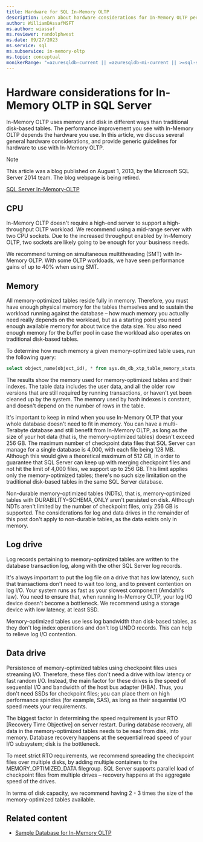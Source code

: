 ```yaml
---
title: Hardware for SQL In-Memory OLTP
description: Learn about hardware considerations for In-Memory OLTP performance in SQL Server. In-Memory OLTP uses memory and disk in different ways than disk-based tables.
author: WilliamDAssafMSFT
ms.author: wiassaf
ms.reviewer: randolphwest
ms.date: 09/27/2023
ms.service: sql
ms.subservice: in-memory-oltp
ms.topic: conceptual
monikerRange: "=azuresqldb-current || =azuresqldb-mi-current || >=sql-server-2016 || >=sql-server-linux-2017"
---
```

# Hardware considerations for In-Memory OLTP in SQL Server

In-Memory OLTP uses memory and disk in different ways than traditional disk-based tables. The performance improvement you see with In-Memory OLTP depends the hardware you use. In this article, we discuss several general hardware considerations, and provide generic guidelines for hardware to use with In-Memory OLTP.

> [!NOTE]  
> This article was a blog published on August 1, 2013, by the Microsoft SQL Server 2014 team. The blog webpage is being retired.
>  
> [SQL Server In-Memory-OLTP](./overview-and-usage-scenarios.md)

## CPU

In-Memory OLTP doesn't require a high-end server to support a high-throughput OLTP workload. We recommend using a mid-range server with two CPU sockets. Due to the increased throughput enabled by In-Memory OLTP, two sockets are likely going to be enough for your business needs.

We recommend turning on simultaneous multithreading (SMT) with In-Memory OLTP. With some OLTP workloads, we have seen performance gains of up to 40% when using SMT.

## Memory

All memory-optimized tables reside fully in memory. Therefore, you must have enough physical memory for the tables themselves and to sustain the workload running against the database – how much memory you actually need really depends on the workload, but as a starting point you need enough available memory for about twice the data size. You also need enough memory for the buffer pool in case the workload also operates on traditional disk-based tables.

To determine how much memory a given memory-optimized table uses, run the following query:

```sql
select object_name(object_id), * from sys.dm_db_xtp_table_memory_stats;
```

The results show the memory used for memory-optimized tables and their indexes. The table data includes the user data, and all the older row versions that are still required by running transactions, or haven't yet been cleaned up by the system. The memory used by hash indexes is constant, and doesn't depend on the number of rows in the table.

It's important to keep in mind when you use In-Memory OLTP that your whole database doesn't need to fit in memory. You can have a multi-Terabyte database and still benefit from In-Memory OLTP, as long as the size of your hot data (that is, the memory-optimized tables) doesn't exceed 256 GB. The maximum number of checkpoint data files that SQL Server can manage for a single database is 4,000, with each file being 128 MB. Although this would give a theoretical maximum of 512 GB, in order to guarantee that SQL Server can keep up with merging checkpoint files and not hit the limit of 4,000 files, we support up to 256 GB. This limit applies only the memory-optimized tables; there's no such size limitation on the traditional disk-based tables in the same SQL Server database.

Non-durable memory-optimized tables (NDTs), that is, memory-optimized tables with DURABILITY=SCHEMA_ONLY aren't persisted on disk. Although NDTs aren't limited by the number of checkpoint files, only 256 GB is supported. The considerations for log and data drives in the remainder of this post don't apply to non-durable tables, as the data exists only in memory.

## Log drive

Log records pertaining to memory-optimized tables are written to the database transaction log, along with the other SQL Server log records.

It's always important to put the log file on a drive that has low latency, such that transactions don't need to wait too long, and to prevent contention on log I/O. Your system runs as fast as your slowest component (Amdahl's law). You need to ensure that, when running In-Memory OLTP, your log I/O device doesn't become a bottleneck. We recommend using a storage device with low latency, at least SSD.

Memory-optimized tables use less log bandwidth than disk-based tables, as they don't log index operations and don't log UNDO records. This can help to relieve log I/O contention.

## Data drive

Persistence of memory-optimized tables using checkpoint files uses streaming I/O. Therefore, these files don't need a drive with low latency or fast random I/O. Instead, the main factor for these drives is the speed of sequential I/O and bandwidth of the host bus adapter (HBA). Thus, you don't need SSDs for checkpoint files; you can place them on high performance spindles (for example, SAS), as long as their sequential I/O speed meets your requirements.

The biggest factor in determining the speed requirement is your RTO [Recovery Time Objective] on server restart. During database recovery, all data in the memory-optimized tables needs to be read from disk, into memory. Database recovery happens at the sequential read speed of your I/O subsystem; disk is the bottleneck.

To meet strict RTO requirements, we recommend spreading the checkpoint files over multiple disks, by adding multiple containers to the MEMORY_OPTIMIZED_DATA filegroup. SQL Server supports parallel load of checkpoint files from multiple drives – recovery happens at the aggregate speed of the drives.

In terms of disk capacity, we recommend having 2 - 3 times the size of the memory-optimized tables available.

## Related content

- [Sample Database for In-Memory OLTP](sample-database-for-in-memory-oltp.md)
